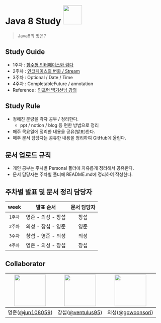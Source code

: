 # Java 8 Study <img src="https://media.giphy.com/media/hsZiNa1JND0QHPrg3T/giphy.gif" width="60px">

> Java8의 맛은?

## Study Guide
- 1주차 : [함수형 인터페이스와 람다](/1-함수형-인터페이스와-람다)
- 2주차 : [인터페이스의 변화 / Stream](/2-인터페이스의-변화-Stream)
- 3주차 : Optional / Date / Time
- 4주차 : CompletableFuture / annotation
- Reference : [인프런 백기선님 강의](https://www.inflearn.com/course/the-java-java8)

## Study Rule
- 정해진 분량을 각자 공부 / 정리한다.
    - ppt / notion / blog 등 편한 방법으로 정리
- 매주 목요일에 정리한 내용을 공유(발표)한다.
- 매주 문서 담당자는 공유한 내용을 정리하여 GitHub에 올린다.

## 문서 업로드 규칙
- 개인 공부는 주차별 Personal 폴더에 자유롭게 정리해서 공유한다.
- 문서 담당자는 주차별 폴더에 README.md에 정리하여 작성한다.

## 주차별 발표 및 문서 정리 담당자

|  week   |      발표 순서     | 문서 담당자 |
|:-------:|:------------------:|:-----------:|
| `1주차` | 영준 - 의성 - 창섭 |     창섭    |
| `2주차` | 의성 - 창섭 - 영준 |     영준    |
| `3주차` | 창섭 - 영준 - 의성 |     의성    |
| `4주차` | 영준 - 의성 - 창섭 |     창섭    |

## Collaborator

| <img src="https://avatars.githubusercontent.com/u/42997924?v=4" width=100> | <img src="https://avatars.githubusercontent.com/u/17822723?v=4" width=100> | <img src="https://avatars.githubusercontent.com/u/52964858?v=4" width=100> |
| :---: | :---: | :---: |
| 영준([@jun108059](https://github.com/jun108059)) | 창섭([@ventulus95](https://github.com/ventulus95)) | 의성([@gowoonsori](https://github.com/gowoonsori)) |
